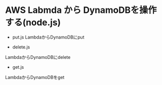 # AWS Labmda から DynamoDBを操作する(node.js)

* put.js
LambdaからDynamoDBにput

* delete.js

LambdaからDynamoDBにdelete

* get.js

LambdaからDynamoDBをget
